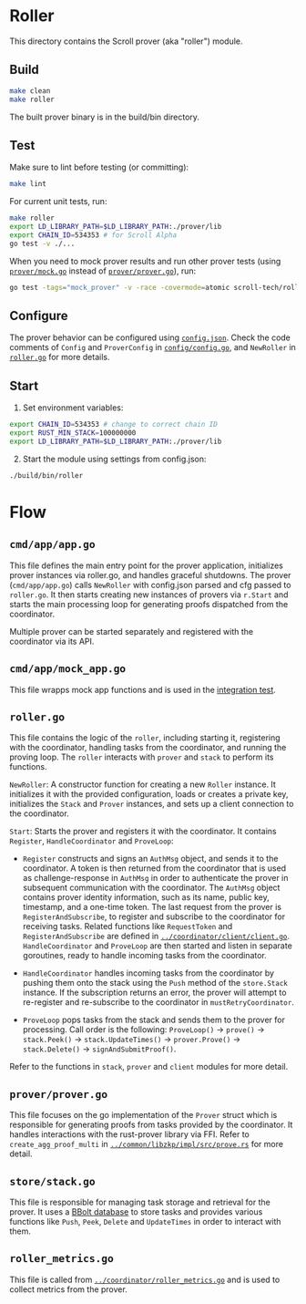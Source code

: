# Roller

This directory contains the Scroll prover (aka "roller") module.


## Build
```bash
make clean
make roller
```
The built prover binary is in the build/bin directory.


## Test

Make sure to lint before testing (or committing):

```bash
make lint
```

For current unit tests, run:

```bash
make roller
export LD_LIBRARY_PATH=$LD_LIBRARY_PATH:./prover/lib
export CHAIN_ID=534353 # for Scroll Alpha
go test -v ./...
```

When you need to mock prover results and run other prover tests (using [`prover/mock.go`](prover/mock.go) instead of [`prover/prover.go`](prover/prover.go)), run:

```bash
go test -tags="mock_prover" -v -race -covermode=atomic scroll-tech/roller/...
```


## Configure

The prover behavior can be configured using [`config.json`](config.json). Check the code comments of `Config` and `ProverConfig` in [`config/config.go`](config/config.go), and `NewRoller` in [`roller.go`](roller.go#L51) for more details.


## Start

1. Set environment variables:

```bash
export CHAIN_ID=534353 # change to correct chain ID
export RUST_MIN_STACK=100000000
export LD_LIBRARY_PATH=$LD_LIBRARY_PATH:./prover/lib
```

2. Start the module using settings from config.json:

```bash
./build/bin/roller
```


# Flow

## `cmd/app/app.go`

This file defines the main entry point for the prover application, initializes prover instances via roller.go, and handles graceful shutdowns. The prover (`cmd/app/app.go`) calls `NewRoller` with config.json parsed and cfg passed to `roller.go`. It then starts creating new instances of provers via `r.Start` and starts the main processing loop for generating proofs dispatched from the coordinator.

Multiple prover can be started separately and registered with the coordinator via its API.


## `cmd/app/mock_app.go`

This file wrapps mock app functions and is used in the [integration test](../tests/integration-test/).


## `roller.go`

This file contains the logic of the `roller`, including starting it, registering with the coordinator, handling tasks from the coordinator, and running the proving loop. The `roller` interacts with `prover` and `stack` to perform its functions.

`NewRoller`: A constructor function for creating a new `Roller` instance. It initializes it with the provided configuration, loads or creates a private key, initializes the `Stack` and `Prover` instances, and sets up a client connection to the coordinator.

`Start`: Starts the prover and registers it with the coordinator. It contains `Register`, `HandleCoordinator` and `ProveLoop`:

* `Register` constructs and signs an `AuthMsg` object, and sends it to the coordinator. A token is then returned from the coordinator that is used as challenge-response in `AuthMsg` in order to authenticate the prover in subsequent communication with the coordinator. The `AuthMsg` object contains prover identity information, such as its name, public key, timestamp, and a one-time token. The last request from the prover is `RegisterAndSubscribe`, to register and subscribe to the coordinator for receiving tasks. Related functions like `RequestToken` and `RegisterAndSubscribe` are defined in [`../coordinator/client/client.go`](../coordinator/client/client.go). `HandleCoordinator` and `ProveLoop` are then started and listen in separate goroutines, ready to handle incoming tasks from the coordinator.

* `HandleCoordinator` handles incoming tasks from the coordinator by pushing them onto the stack using the `Push` method of the `store.Stack` instance. If the subscription returns an error, the prover will attempt to re-register and re-subscribe to the coordinator in `mustRetryCoordinator`.

* `ProveLoop` pops tasks from the stack and sends them to the prover for processing. Call order is the following: `ProveLoop()` -> `prove()` -> `stack.Peek()` -> `stack.UpdateTimes()` -> `prover.Prove()` -> `stack.Delete()` -> `signAndSubmitProof()`.

Refer to the functions in `stack`, `prover` and `client` modules for more detail.


## `prover/prover.go`

This file focuses on the go implementation of the `Prover` struct which is responsible for generating proofs from tasks provided by the coordinator. It handles interactions with the rust-prover library via FFI. Refer to `create_agg_proof_multi` in [`../common/libzkp/impl/src/prove.rs`](../common/libzkp/impl/src/prove.rs) for more detail.


## `store/stack.go`
This file is responsible for managing task storage and retrieval for the prover. It uses a [BBolt database](https://github.com/etcd-io/bbolt) to store tasks and provides various functions like `Push`, `Peek`, `Delete` and `UpdateTimes` in order to interact with them.


## `roller_metrics.go`

This file is called from [`../coordinator/roller_metrics.go`](../coordinator/roller_metrics.go) and is used to collect metrics from the prover.

